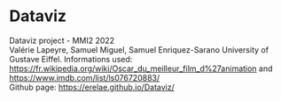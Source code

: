 # Dataviz
Dataviz project - MMI2 2022 <br>
Valérie Lapeyre, Samuel Miguel, Samuel Enriquez-Sarano
University of Gustave Eiffel. 
Informations used: https://fr.wikipedia.org/wiki/Oscar_du_meilleur_film_d%27animation and https://www.imdb.com/list/ls076720883/ <br>
Github page: https://erelae.github.io/Dataviz/
